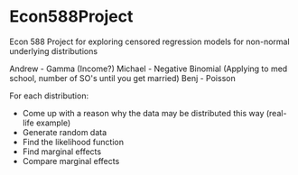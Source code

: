 # Econ588Project
Econ 588 Project for exploring censored regression models for non-normal underlying distributions


Andrew - Gamma (Income?)
Michael - Negative Binomial (Applying to med school, number of SO's until you get married)
Benj - Poisson

For each distribution:
  - Come up with a reason why the data may be distributed this way (real-life example)
  - Generate random data
  - Find the likelihood function
  - Find marginal effects
  - Compare marginal effects
